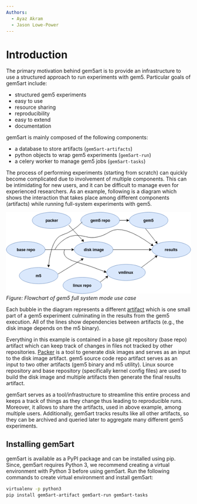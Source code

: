 ```yaml
---
Authors:
  - Ayaz Akram
  - Jason Lowe-Power
---
```


# Introduction

The primary motivation behind gem5art is to provide an infrastructure to use a structured approach to run experiments with gem5. Particular goals of gem5art include:

- structured gem5 experiments
- easy to use
- resource sharing
- reproducibility
- easy to extend
- documentation

gem5art is mainly composed of the following components:

- a database to store artifacts (`gem5art-artifacts`)
- python objects to wrap gem5 experiments (`gem5art-run`)
- a celery worker to manage gem5 jobs (`gem5art-tasks`)

The process of performing experiments (starting from scratch) can quickly become complicated due to involvement of multiple components.
This can be intimidating for new users, and it can be difficult to manage even for experienced researchers.
As an example, following is a diagram which shows the interaction that takes place among different components (artifacts) while running full-system experiments with gem5.


![](art.png)
<br>
*Figure: Flowchart of gem5 full system mode use case*

Each bubble in the diagram represents a different [artifact](artifacts) which is one small part of a gem5 experiment culminating in the results from the gem5 execution.
All of the lines show dependencies between artifacts (e.g., the disk image depends on the m5 binary).

Everything in this example is contained in a base git repository (base repo) artifact which can keep track of changes in files not tracked by other repositories.
[Packer](https://packer.io) is a tool to generate disk images and serves as an input to the disk image artifact.
gem5 source code repo artifact serves as an input to two other artifacts (gem5 binary and m5 utility).
Linux source repository and base repository (specifically kernel config files) are used to build the disk image and multiple artifacts then generate the final results artifact.

gem5art serves as a tool/infrastructure to streamline this entire process and keeps a track of things as they change thus leading to reproducible runs.
Moreover, it allows to share the artifacts, used in above example, among multiple users.
Additionally, gem5art tracks results like all other artifacts, so they can be archived and queried later to aggregate many different gem5 experiments.


## Installing gem5art

gem5art is available as a PyPI package and can be installed using pip.
Since, gem5art requires Python 3, we recommend creating a virtual environment with Python 3 before using gem5art.
Run the following commands to create virtual environment and install gem5art:

```sh
virtualenv -p python3
pip install gem5art-artifact gem5art-run gem5art-tasks
```